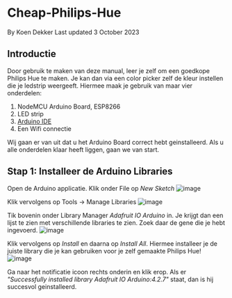 # Cheap-Philips-Hue
By Koen Dekker
Last updated 3 October 2023

## Introductie
Door gebruik te maken van deze manual, leer je zelf om een goedkope Philips Hue te maken. Je kan dan via een color picker zelf de kleur instellen die je ledstrip weergeeft. Hiermee maak je gebruik van maar vier onderdelen:
1. NodeMCU Arduino Board, ESP8266
2. LED strip
3. [Arduino IDE](https://www.arduino.cc/en/software)
4. Een Wifi connectie

Wij gaan er van uit dat u het Arduino Board correct hebt geinstalleerd. Als u alle onderdelen klaar heeft liggen, gaan we van start.

## Stap 1: Installeer de Arduino Libraries
Open de Arduino applicatie.
Klik onder File op _New Sketch_
![image](https://github.com/Kvdekker/Cheap-Philips-Hue/assets/96053886/19b4c07d-5949-49a2-bcb7-42761d7a19b8)

Klik vervolgens op Tools -> Manage Libraries
![image](https://github.com/Kvdekker/Cheap-Philips-Hue/assets/96053886/b8f28a1a-0c8f-47db-9369-2fc6ad5035f6)

Tik bovenin onder Library Manager _Adafruit IO Arduino_ in. Je krijgt dan een lijst te zien met verschillende libraries te zien. Zoek daar de gene die je hebt ingevoerd. 
![image](https://github.com/Kvdekker/Cheap-Philips-Hue/assets/96053886/6c32f5e3-aadf-4cf8-83af-eea4b7960101)

Klik vervolgens op _Install_ en daarna op _Install All_. Hiermee installeer je de juiste library die je kan gebruiken voor je zelf gemaakte Philips Hue!
![image](https://github.com/Kvdekker/Cheap-Philips-Hue/assets/96053886/86622f24-2ae8-471e-970b-18812bf5a92f)

Ga naar het notificatie icoon rechts onderin en klik erop. Als er _"Successfully installed library Adafruit IO Arduino:4.2.7"_ staat, dan is hij succesvol geinstalleerd.
